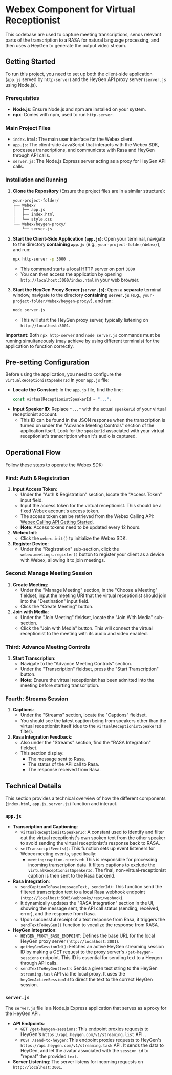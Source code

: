 # Webex Component for Virtual Receptionist

This codebase are used to capture meeting transcriptions, sends relevant parts of the transcription to a RASA for natural language processing, and then uses a HeyGen to generate the output video stream.

## Getting Started

To run this project, you need to set up both the client-side application (`app.js` served by `http-server`) and the HeyGen API proxy server (`server.js` using Node.js).

### Prerequisites

* **Node.js**: Ensure Node.js and npm are installed on your system.
* **npx**: Comes with npm, used to run `http-server`.

### Main Project Files

* `index.html`: The main user interface for the Webex client.
* `app.js`: The client-side JavaScript that interacts with the Webex SDK, processes transcriptions, and communicate with Rasa and HeyGen through API calls.
* `server.js`: The Node.js Express server acting as a proxy for HeyGen API calls.

### Installation and Running

1.  **Clone the Repository** (Ensure the project files are in a similar structure):

    ```bash
    your-project-folder/
    ├── Webex/
    │   ├── app.js
    │   ├── index.html
    │   └── style.css
    └── Webex/heygen-proxy/
        └── server.js
    ```

2.  **Start the Client-Side Application (`app.js`)**:
    Open your terminal, navigate to the directory **containing `app.js`** (e.g., `your-project-folder/Webex/`), and run:

    ```bash
    npx http-server -p 3000 .
    ```
    * This command starts a local HTTP server on port `3000`
    * You can then access the application by opening `http://localhost:3000/index.html` in your web browser.

3.  **Start the HeyGen Proxy Server (`server.js`)**:
    Open a **separate** terminal window, navigate to the directory **containing `server.js`** (e.g., `your-project-folder/Webex/heygen-proxy/`), and run:

    ```bash
    node server.js
    ```
    * This will start the HeyGen proxy server, typically listening on `http://localhost:3001`.

**Important**: Both `npx http-server` and `node server.js` commands must be running simultaneously (may achieve by using different terminals) for the application to function correctly.

## Pre-setting Configuration

Before using the application, you need to configure the `virtualReceptionistSpeakerId` in your `app.js` file:

* **Locate the Constant**: In the `app.js` file, find the line:
    ```javascript
    const virtualReceptionistSpeakerId = "...";
    ```
* **Input Speaker ID**: Replace `"..."` with the actual `speakerId` of your virtual receptionist account.
    * This ID can be found in the JSON response when the transcription is turned on under the "Advance Meeting Controls" section of the application itself. Look for the `speakerId` associated with your virtual receptionist's transcription when it's audio is captured.

## Operational Flow

Follow these steps to operate the Webex SDK:

### First: Auth & Registration

1.  **Input Access Token**:
    * Under the "Auth & Registration" section, locate the "Access Token" input field.
    * Input the access token for the virtual receptionist. This should be a fixed Webex account's access token.
    * The access token can be retrieved from the Webex Calling API: [Webex Calling API Getting Started](https://developer.webex.com/calling/docs/getting-started).
    * **Note**: Access tokens need to be updated every 12 hours.
2.  **Webex Init**:
    * Click the `webex.init()` tp initialize the Webex SDK.
3.  **Register Device**:
    * Under the "Registration" sub-section, click the `webex.meetings.register()` button to register your client as a device with Webex, allowing it to join meetings.

### Second: Manage Meeting Session

1.  **Create Meeting**:
    * Under the "Manage Meeting" section, in the "Choose a Meeting" fieldset, input the meeting URI that the virtual receptionist should join into the "Destination" input field.
    * Click the "Create Meeting" button.
2.  **Join with Media**:
    * Under the "Join Meeting" fieldset, locate the "Join With Media" sub-section.
    * Click the "Join with Media" button. This will connect the virtual receptionist to the meeting with its audio and video enabled.

### Third: Advance Meeting Controls

1.  **Start Transcription**:
    * Navigate to the "Advance Meeting Controls" section.
    * Under the "Transcription" fieldset, press the "Start Transcription" button.
    * **Note**: Ensure the virtual receptionist has been admitted into the meeting before starting transcription.

### Fourth: Streams Session

1.  **Captions**:
    * Under the "Streams" section, locate the "Captions" fieldset.
    * You should see the latest caption being from speakers other than the virtual receptionist itself (due to the `virtualReceptionistSpeakerId` filter).
2.  **Rasa Integration Feedback**:
    * Also under the "Streams" section, find the "RASA Integration" fieldset.
    * This section display:
        * The message sent to Rasa.
        * The status of the API call to Rasa.
        * The response received from Rasa.

## Technical Details

This section provides a technical overview of how the different components (`index.html`, `app.js`, `server.js`) function and interact.

### `app.js`

* **Transcription and Captioning**:
    * `virtualReceptionistSpeakerId`: A constant used to identify and filter out the virtual receptionist's own spoken text from the other speaker to avoid sending the virtual receptionist's response back to RASA.
    * `setTranscriptEvents()`: This function sets up event listeners for Webex meeting events, specifically:
        * `meeting:caption-received`: This is responsible for processing incoming transcription data. It filters captions to exclude the `virtualReceptionistSpeakerId`. The final, non-virtual-receptionist caption is then sent to the Rasa backend.
* **Rasa Integration**:
    * `sendCaptionToRasa(messageText, senderId)`: This function send the filtered transcription text to a local Rasa webhook endpoint (`http://localhost:5005/webhooks/rest/webhook`).
    * It dynamically updates the "RASA Integration" section in the UI, showing the message sent, the API call status (sending, received, error), and the response from Rasa.
    * Upon successful receipt of a text response from Rasa, it triggers the `sendTextToHeyGen()` function to vocalize the response from RASA.
* **HeyGen Integration**:
    * `HEYGEN_PROXY_BASE_ENDPOINT`: Defines the base URL for the local HeyGen proxy server (`http://localhost:3001`).
    * `getHeyGenSessionId()`: Fetches an active HeyGen streaming session ID by making a GET request to the proxy server's `/get-heygen-sessions` endpoint. This ID is essential for sending text to a Heygen through API calls.
    * `sendTextToHeyGen(text)`: Sends a given text string to the HeyGen `streaming.task` API via the local proxy. It uses the `heyGenActiveSessionId` to direct the text to the correct HeyGen session.

### `server.js`

The `server.js` file is a Node.js Express application that serves as a proxy for the HeyGen API. 
* **API Endpoints**:
    * `GET /get-heygen-sessions`: This endpoint proxies requests to HeyGen's `https://api.heygen.com/v1/streaming.list` API. .
    * `POST /send-to-heygen`: This endpoint proxies requests to HeyGen's `https://api.heygen.com/v1/streaming.task` API. It  sends the data to HeyGen, and let the avatar associated with the `session_id` to "repeat" the provided `text`.
* **Server Listening**: The server listens for incoming requests on `http://localhost:3001`.